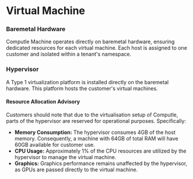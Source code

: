 # Virtual Machine

### **Baremetal Hardware**

Computle Machine operates directly on baremetal hardware, ensuring dedicated resources for each virtual machine. Each host is assigned to one customer and isolated within a tenant's namespace.&#x20;

### **Hypervisor**

A Type 1 virtualization platform is installed directly on the baremetal hardware. This platform hosts the customer's virtual machines.

#### **Resource Allocation Advisory**

Customers should note that due to the virtualisation setup of Computle, parts of the hypervisor are reserved for operational purposes. Specifically:

* **Memory Consumption:** The hypervisor consumes 4GB of the host memory. Consequently, a machine with 64GB of total RAM will have 60GB available for customer use.
* **CPU Usage:** Approximately 1% of the CPU resources are utilized by the hypervisor to manage the virtual machine.
* **Graphics:** Graphics performance remains unaffected by the hypervisor, as GPUs are passed directly to the virtual machine.&#x20;
